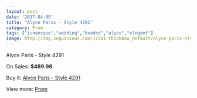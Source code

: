 ```yaml
---
layout: post
date: '2017-04-05'
title: "Alyce Paris - Style 4291"
category: Prom
tags: ["junoesque","wedding","beaded","alyce","elegant"]
image: http://img.sequinious.com/17301-thickbox_default/alyce-paris-style-4291.jpg
---
```

Alyce Paris - Style 4291

On Sales: **$489.98**
<a href="https://www.sequinious.com/prom/8175-alyce-paris-style-4291.html"><amp-img layout="responsive" width="600" height="600" src="//img.sequinious.com/17301-thickbox_default/alyce-paris-style-4291.jpg" alt="Alyce Paris - Style 4291 0" /></a>
<a href="https://www.sequinious.com/prom/8175-alyce-paris-style-4291.html"><amp-img layout="responsive" width="600" height="600" src="//img.sequinious.com/17302-thickbox_default/alyce-paris-style-4291.jpg" alt="Alyce Paris - Style 4291 1" /></a>
<a href="https://www.sequinious.com/prom/8175-alyce-paris-style-4291.html"><amp-img layout="responsive" width="600" height="600" src="//img.sequinious.com/17303-thickbox_default/alyce-paris-style-4291.jpg" alt="Alyce Paris - Style 4291 2" /></a>

Buy it: [Alyce Paris - Style 4291](https://www.sequinious.com/prom/8175-alyce-paris-style-4291.html "Alyce Paris - Style 4291")

View more: [Prom](https://www.sequinious.com/7-prom "Prom")